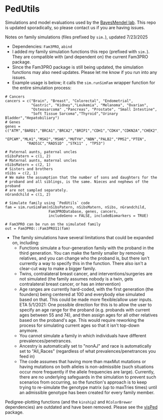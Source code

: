# PedUtils

Simulations and model evaluations used by the [BayesMendel lab](https://projects.iq.harvard.edu/bayesmendel/home). This repo is updated sporadically, so please contact us if you are having issues. 

Notes on family simulations (files prefixed by `sim.`), updated 7/23/2025
- Dependencies: `Fam3PRO`, `abind`
- I added my family simulation functions this repo (prefixed with `sim.`). They are compatible with (and dependent on) the current Fam3PRO package. 
- Since the Fam3PRO package is still being updated, the simulation functions may also need updates. Please let me know if you run into any issues. 
- Example usage is below; it calls the `sim.runSimFam` wrapper function for the entire simulation process: 

```
# Cancers
cancers = c("Brain", "Breast", "Colorectal", "Endometrial", 
            "Gastric", "Kidney","Leukemia", "Melanoma", "Ovarian", 
            "Osteosarcoma" ,"Pancreas", "Prostate", "Small Intestine",
            "Soft Tissue Sarcoma","Thyroid","Urinary Bladder","Hepatobiliary")
# Genes
genes = c("ATM","BARD1","BRCA1","BRCA2","BRIP1","CDH1","CDK4","CDKN2A","CHEK2",
          "EPCAM","MLH1","MSH2","MSH6","MUTYH","NBN","PALB2","PMS2","PTEN",  
          "RAD51C","RAD51D" ,"STK11" , "TP53")
          
# Paternal aunts, paternal uncles
nSibsPatern = c(1, 2) 
# Maternal aunts, maternal uncles
nSibsMatern = c(2, 1) 
# Sisters and brothers
nSibs = c(2, 1) 
# We make the assumption that the number of sons and daughters for the 
# proband and all siblings, is the same. Nieces and nephews of the proband 
# are not sampled separately.
nGrandchild = c(1, 2) 

# Simulate family using `PedUtils` code
fam = sim.runSimFam(nSibsPatern, nSibsMatern, nSibs, nGrandchild, 
                    Fam3PRODatabase, genes, cancers, 
                    includeGeno = FALSE, includeBiomarkers = TRUE)
                    
# Fam3PRO can be run on the simulated family
out = Fam3PRO:::Fam3PRO11(fam)
```

- The family simulations have several limitations that could be expanded on, including: 
    - Functions simulate a four-generation family with the proband in the third generation. You can make the family smaller by removing relatives, and you can change who the proband is, but there isn't currently a way to specify this in the function. There also isn't a clear-cut way to make a bigger family. 
    - Twins, contralateral breast cancer, and interventions/surgeries are not simulated (the family assumes nobody is a twin, gets contralateral breast cancer, or has an intervention)
    - Age ranges are currently hard-coded, with the first generation (the founders) being centered at 100 and everybody else simulated based on that. This could be made more flexible/allow user inputs. ETA 5/1/2021: One possible direction for this is to allow the user to specify an age range for the proband (e.g. probands with current ages between 55 and 74), and then assign ages for all other relatives based on the proband's age. This would require reworking the process for simulating current ages so that it isn't top-down anymore. 
    - You cannot simulate a family in which individuals have different prevalences/penetrances. 
    - Ancestry is automatically set to "nonAJ" and race is automatically set to "All_Races" (regardless of what prevalences/penetrances you feed in)
    - The code assumes that having more than maxMut mutations or having mutations on both alleles is non-admissible (such situations occur more frequently if the allele frequencies are large). Currently, there are no underlying safeguards in the simulation to prevent such scenarios from occurring, so the function's approach is to keep trying to re-simulate the genotype matrix (up to maxTries times) until an admissible genotype has been created for every family member. 
    
    
Pedigree-plotting functions (and the `kinship2` and `RColorBrewer` dependencies) are outdated and have been removed. Please see the [visPed](https://github.com/bayesmendel/visPed) package. 
